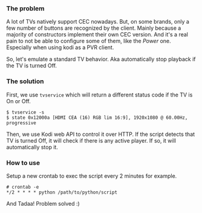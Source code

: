 ### The problem

A lot of TVs natively support CEC nowadays. But, on some brands, only a few 
number of buttons are recognized by the client. Mainly because a majority of 
constructors implement their own CEC version. And it's a real pain to not be 
able to configure some of them, like the *Power* one. Especially when using kodi 
as a PVR client.

So, let's emulate a standard TV behavior. Aka automatically stop 
playback if the TV is turned Off.

### The solution

First, we use ```tvservice``` which will return a different status 
code if the TV is On or Off.

```$ tvservice -s```  
```$ state 0x12000a [HDMI CEA (16) RGB lim 16:9], 1920x1080 @ 60.00Hz, progressive```

Then, we use Kodi web API to control it over HTTP. If the script detects that TV
is turned Off, it will check if there is any active player. If so, it will
automatically stop it.

### How to use

Setup a new crontab to exec the script every 2 minutes for example.

```# crontab -e```  
```*/2 * * * * python /path/to/python/script```

And Tadaa! Problem solved :)
